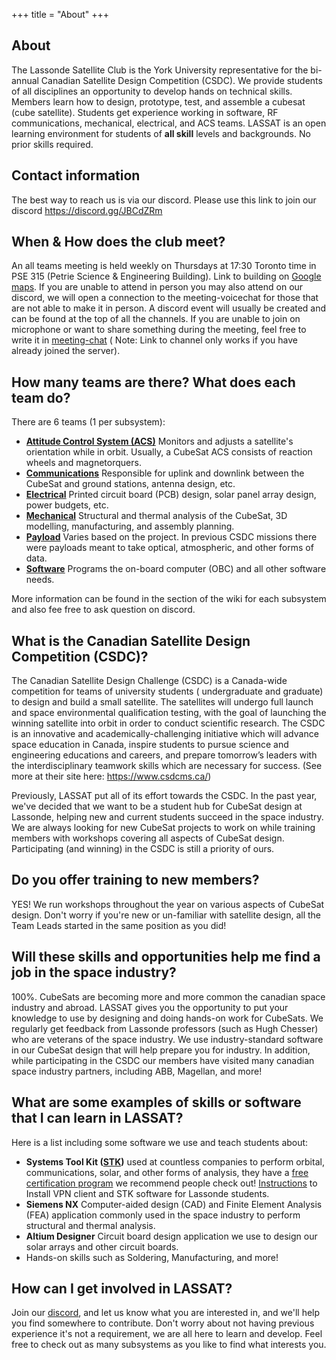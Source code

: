+++
title = "About"
+++

## About

The Lassonde Satellite Club is the York University representative for the bi-annual Canadian Satellite Design
Competition (CSDC). We provide students of all disciplines an opportunity to develop hands on technical skills. Members
learn how to design, prototype, test, and assemble a cubesat (cube satellite). Students get experience working in
software, RF communications, mechanical, electrical, and ACS teams. LASSAT is an open learning environment for students
of **all skill** levels and backgrounds. No prior skills required.

## Contact information

The best way to reach us is via our discord. Please use this link to join our
discord https://discord.gg/JBCdZRm

## When & How does the club meet?

An all teams meeting is held weekly on Thursdays at 17:30 Toronto time in PSE 315 (Petrie Science & Engineering
Building). Link to building on [Google maps](https://goo.gl/maps/UpWuJCXdNrzHszAYA).
If you are unable to attend in person you may also attend on our discord, we will open a connection to the
meeting-voicechat for those that are not able to make it in person. A discord event will usually be created and can be
found at the top of all the channels. If you are unable to join on microphone or want to share something during the
meeting, feel free to write it in [meeting-chat](https://discord.com/channels/340255767087284224/743200432796467202) (
Note: Link to channel only works if you have already joined the server).

## How many teams are there? What does each team do?

There are 6 teams (1 per subsystem):

- [**Attitude Control System (ACS)**](@/acs/_index.md) Monitors and adjusts a satellite's orientation while in orbit.
  Usually, a CubeSat ACS
  consists of reaction wheels and magnetorquers.
- [**Communications**](@/communications/_index.md) Responsible for uplink and downlink between the CubeSat and ground
  stations, antenna design, etc.
- [**Electrical**](@/electrical/_index.md) Printed circuit board (PCB) design, solar panel array design, power budgets,
  etc.
- [**Mechanical**](@/mechanical/_index.md) Structural and thermal analysis of the CubeSat, 3D modelling, manufacturing,
  and assembly planning.
- [**Payload**](@/payload/_index.md) Varies based on the project. In previous CSDC missions there were payloads meant to
  take optical,
  atmospheric, and other forms of data.
- [**Software**](@/software/_index.md) Programs the on-board computer (OBC) and all other software needs.

More information can be found in the section of the wiki for each subsystem and also fee free to ask question on
discord.

## What is the Canadian Satellite Design Competition (CSDC)?

The Canadian Satellite Design Challenge (CSDC) is a Canada-wide competition for teams of university students (
undergraduate and graduate) to design and build a small satellite. The satellites will undergo full launch and space
environmental qualification testing, with the goal of launching the winning satellite into orbit in order to conduct
scientific research. The CSDC is an innovative and academically-challenging initiative which will advance space
education in Canada, inspire students to pursue science and engineering educations and careers, and prepare tomorrow’s
leaders with the interdisciplinary teamwork skills which are necessary for success. (See more at their site
here: https://www.csdcms.ca/)

Previously, LASSAT put all of its effort towards the CSDC. In the past year, we've decided that we want to be a student
hub for CubeSat design at Lassonde, helping new and current students succeed in the space industry. We are always
looking for new CubeSat projects to work on while training members with workshops covering all aspects of CubeSat
design. Participating (and winning) in the CSDC is still a priority of ours.

## Do you offer training to new members?

YES! We run workshops throughout the year on various aspects of CubeSat design. Don't worry if you're new or un-familiar
with satellite design, all the Team Leads started in the same position as you did!

## Will these skills and opportunities help me find a job in the space industry?

100%. CubeSats are becoming more and more common the canadian space industry and abroad. LASSAT gives you the
opportunity to put your knowledge to use by designing and doing hands-on work for CubeSats. We regularly get feedback
from Lassonde professors (such as Hugh Chesser) who are veterans of the space industry. We use industry-standard
software in our CubeSat design that will help prepare you for industry. In addition, while participating in the CSDC our
members have visited many canadian space industry partners, including ABB, Magellan, and more!

## What are some examples of skills or software that I can learn in LASSAT?

Here is a list including some software we use and teach students about:

- **Systems Tool Kit ([STK](https://www.agi.com/products/stk))** used at countless companies to perform orbital,
  communications, solar, and other forms of analysis, they have
  a [free certification program](https://www.agi.com/training-and-certification#cert) we recommend people check
  out! [Instructions](https://www.library.yorku.ca/binaries/Steacie/phys4350/InstructSTK10.pdf) to Install VPN client
  and STK software for Lassonde students.
- **Siemens NX** Computer-aided design (CAD) and Finite Element Analysis (FEA) application commonly used in the space
  industry to perform structural and thermal analysis.
- **Altium Designer** Circuit board design application we use to design our solar arrays and other circuit boards.
- Hands-on skills such as Soldering, Manufacturing, and more!

## How can I get involved in LASSAT?

Join our [discord](https://discord.gg/JBCdZRm), and let us know what you are interested in, and we'll help you find
somewhere to contribute. Don't worry about not having previous experience it's not a requirement, we are all here to
learn and develop. Feel free to check out as many subsystems as you like to find what interests you.
